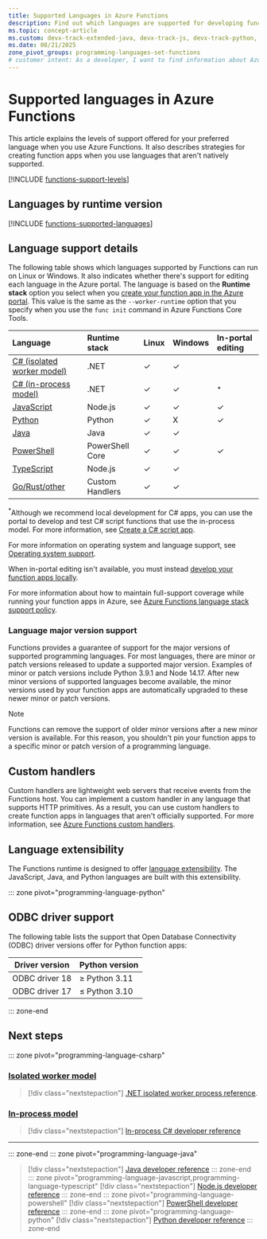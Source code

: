 ```yaml
---
title: Supported Languages in Azure Functions
description: Find out which languages are supported for developing function apps in Azure, the support level of the various language versions, and end-of-support dates.
ms.topic: concept-article
ms.custom: devx-track-extended-java, devx-track-js, devx-track-python, devx-track-ts
ms.date: 08/21/2025
zone_pivot_groups: programming-languages-set-functions
# customer intent: As a developer, I want to find information about Azure Functions support for languages and language versions so that I can check whether my function app code is supported and stay informed about when I need to update it.
---
```


# Supported languages in Azure Functions

This article explains the levels of support offered for your preferred language when you use Azure Functions. It also describes strategies for creating function apps when you use languages that aren't natively supported.

[!INCLUDE [functions-support-levels](../../includes/functions-support-levels.md)]

## Languages by runtime version

[!INCLUDE [functions-supported-languages](../../includes/functions-supported-languages.md)] 

## Language support details

The following table shows which languages supported by Functions can run on Linux or Windows. It also indicates whether there's support for editing each language in the Azure portal. The language is based on the **Runtime stack** option you select when you [create your function app in the Azure portal](functions-create-function-app-portal.md#create-a-function-app). This value is the same as the `--worker-runtime` option that you specify when you use the `func init` command in Azure Functions Core Tools.

| Language | Runtime stack | Linux | Windows | In-portal editing |
|:--- |:-- |:--|:--- |:--- |
| [C# (isolated worker model)](dotnet-isolated-process-guide.md) |.NET|✓ |✓ | |
| [C# (in-process model)](functions-dotnet-class-library.md)|.NET|✓ |✓ | <sup>*</sup> |
| [JavaScript](functions-reference-node.md?tabs=javascript) | Node.js |✓ |✓ | ✓ |
| [Python](functions-reference-python.md) | Python |✓ |X|✓ |
| [Java](functions-reference-java.md) | Java |✓ |✓ | |
| [PowerShell](functions-reference-powershell.md) |PowerShell Core |✓ |✓ |✓ |
| [TypeScript](functions-reference-node.md?tabs=typescript) | Node.js |✓ |✓ |  |
| [Go/Rust/other](functions-custom-handlers.md) | Custom Handlers |✓ |✓ | |

<sup>*</sup>Although we recommend local development for C# apps, you can use the portal to develop and test C# script functions that use the in-process model. For more information, see [Create a C# script app](functions-reference-csharp.md#create-a-c-script-app).

For more information on operating system and language support, see [Operating system support](functions-scale.md#operating-systemruntime).

When in-portal editing isn't available, you must instead [develop your function apps locally](functions-develop-local.md#local-development-environments).

For more information about how to maintain full-support coverage while running your function apps in Azure, see [Azure Functions language stack support policy](language-support-policy.md).

### Language major version support

Functions provides a guarantee of support for the major versions of supported programming languages. For most languages, there are minor or patch versions released to update a supported major version. Examples of minor or patch versions include Python 3.9.1 and Node 14.17. After new minor versions of supported languages become available, the minor versions used by your function apps are automatically upgraded to these newer minor or patch versions.

> [!NOTE]
> Functions can remove the support of older minor versions after a new minor version is available. For this reason, you shouldn't pin your function apps to a specific minor or patch version of a programming language.  

## Custom handlers

Custom handlers are lightweight web servers that receive events from the Functions host. You can implement a custom handler in any language that supports HTTP primitives. As a result, you can use custom handlers to create function apps in languages that aren't officially supported. For more information, see [Azure Functions custom handlers](functions-custom-handlers.md).

## Language extensibility

The Functions runtime is designed to offer [language extensibility](https://github.com/Azure/azure-functions-host/wiki/Language-Extensibility). The JavaScript, Java, and Python languages are built with this extensibility.

::: zone pivot="programming-language-python"
## ODBC driver support

The following table lists the support that Open Database Connectivity (ODBC) driver versions offer for Python function apps:

| Driver version | Python version |
| ---- | ---- |
| ODBC driver 18 | ≥ Python 3.11 |
| ODBC driver 17 | ≤ Python 3.10 |

::: zone-end
## Next steps
::: zone pivot="programming-language-csharp"  
### [Isolated worker model](#tab/isolated-process)

> [!div class="nextstepaction"]
> [.NET isolated worker process reference](dotnet-isolated-process-guide.md).

### [In-process model](#tab/in-process)

> [!div class="nextstepaction"]
> [In-process C# developer reference](functions-dotnet-class-library.md)

---

::: zone-end
::: zone pivot="programming-language-java"
> [!div class="nextstepaction"]
> [Java developer reference](functions-reference-java.md)
::: zone-end
::: zone pivot="programming-language-javascript,programming-language-typescript"
> [!div class="nextstepaction"]
> [Node.js developer reference](functions-reference-node.md?tabs=javascript)
::: zone-end
::: zone pivot="programming-language-powershell"
> [!div class="nextstepaction"]
> [PowerShell developer reference](functions-reference-powershell.md)
::: zone-end
::: zone pivot="programming-language-python"
> [!div class="nextstepaction"]
> [Python developer reference](functions-reference-python.md)
::: zone-end